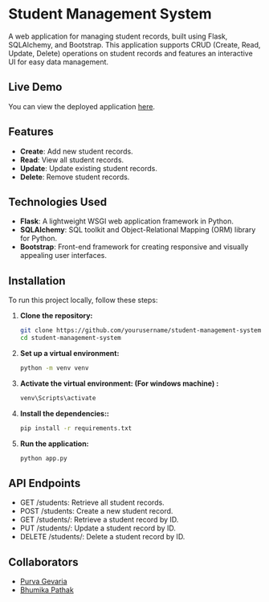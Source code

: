 # Student Management System

A web application for managing student records, built using Flask, SQLAlchemy, and Bootstrap. This application supports CRUD (Create, Read, Update, Delete) operations on student records and features an interactive UI for easy data management.

## Live Demo

You can view the deployed application [here](https://studentmanagementsystem-esz0.onrender.com/).

## Features

- **Create**: Add new student records.
- **Read**: View all student records.
- **Update**: Update existing student records.
- **Delete**: Remove student records.

## Technologies Used

- **Flask**: A lightweight WSGI web application framework in Python.
- **SQLAlchemy**: SQL toolkit and Object-Relational Mapping (ORM) library for Python.
- **Bootstrap**: Front-end framework for creating responsive and visually appealing user interfaces.

## Installation

To run this project locally, follow these steps:

1. **Clone the repository:**

   ```bash
   git clone https://github.com/yourusername/student-management-system.git
   cd student-management-system
2. **Set up a virtual environment:**
   ```bash
   python -m venv venv
3. **Activate the virtual environment: (For windows machine) :**
    ```bash
    venv\Scripts\activate
4. **Install the dependencies::**
    ```bash
    pip install -r requirements.txt
5. **Run the application:**
    ```bash
    python app.py

## API Endpoints
- GET /students: Retrieve all student records.
- POST /students: Create a new student record.
- GET /students/<id>: Retrieve a student record by ID.
- PUT /students/<id>: Update a student record by ID.
- DELETE /students/<id>: Delete a student record by ID.

## Collaborators

- [Purva Gevaria](https://github.com/purvagevaria)
- [Bhumika Pathak](https://github.com/BhumikaPathak2)
